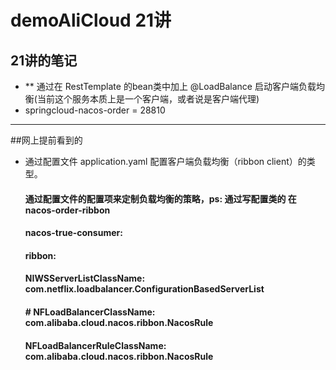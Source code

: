 # demoAliCloud 21讲


## 21讲的笔记
* ** 通过在 RestTemplate 的bean类中加上 @LoadBalance 启动客户端负载均衡(当前这个服务本质上是一个客户端，或者说是客户端代理)
* springcloud-nacos-order = 28810
  







***
##网上提前看到的
* 通过配置文件 application.yaml 配置客户端负载均衡（ribbon client）的类型。
  #### 通过配置文件的配置项来定制负载均衡的策略，ps: 通过写配置类的 在 nacos-order-ribbon
  #### nacos-true-consumer:
  ####   ribbon:
  ####     NIWSServerListClassName: com.netflix.loadbalancer.ConfigurationBasedServerList
  ####     # NFLoadBalancerClassName: com.alibaba.cloud.nacos.ribbon.NacosRule
  ####  NFLoadBalancerRuleClassName: com.alibaba.cloud.nacos.ribbon.NacosRule







